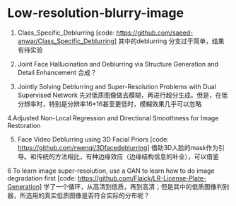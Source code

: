 # Low-resolution-blurry-image

1. Class_Specific_Deblurring
[code: https://github.com/saeed-anwar/Class_Specific_Deblurring]
其中的deblurring 分支过于简单，结果有待实验

2. Joint Face Hallucination and Deblurring via Structure Generation and Detail Enhancement
合成？

3. Jointly Solving Deblurring and Super-Resolution Problems with Dual Supervised Network
先对低质图像做去模糊，再进行超分生成。但是，在低分辨率时，特别是分辨率16*16甚至更低时，模糊效果几乎可以忽略

4.Adjusted Non-Local Regression and Directional Smoothness for Image Restoration

5. Face Video Deblurring using 3D Facial Priors 
[code: https://github.com/rwenqi/3Dfacedeblurring]
借助3D人脸的mask作为引导。和传统的方法相比，有种边缘效应（边缘结构信息的补全），可以借鉴

6 To learn image super-resolution, use a GAN to learn how to do image degradation first
[code: https://github.com/Flaick/LR-License-Plate-Generation]
学了一个循环，从高清到低质，再到高清；但是其中的低质图像判别器，所选用的真实低质图像是否符合实际的分布呢？
